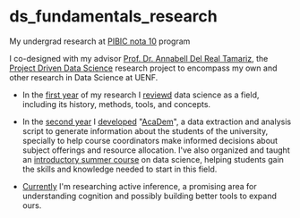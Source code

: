 # ds_fundamentals_research
My undergrad research at [PIBIC nota 10][pibic10] program 

I co-designed with my advisor [Prof. Dr. Annabell Del Real Tamariz][annabell], the [Project Driven Data Science][project_driven_ds] research project to encompass my own and other research in Data Science at UENF.

<!-- My undergrad research on data science basic concepts, tools and scope. -->

- In the [first year][first_workplan] of my research I [reviewd][first_report] data science as a field, including its history, methods, tools, and concepts.

- In the [second year][second_workplan] I [developed][second_report] "[AcaDem][academ]", a data extraction and analysis script to generate information about the students of the university, specially to help course coordinators make informed decisions about subject offerings and resource allocation. I've also organized and taught an [introductory summer course][introds] on data science, helping students gain the skills and knowledge needed to start in this field.

- [Currently][third_workplan] I'm researching active inference, a promising area for understanding cognition and possibly building better tools to expand ours.


[pibic10]: https://uenf.br/portal/editais/edital-pibi-03-2021-pibic-nota-10/
[annabell]: http://lattes.cnpq.br/7484786835288826
[project_driven_ds]: 2021/PIBIC10_projeto_pesquisa.pdf
[first_workplan]: 2021/PIBIC10_plano_trabalho_2021.pdf
[first_report]: 2021/PIBIC10_relatorio_2021.pdf
[second_workplan]: 2022/PIBIC10_plano_trabalho_2022.pdf
[second_report]: 2022/PIBIC10_relatorio_2022.pdf
[academ]: https://github.com/dbs-97/demanda_academica
[introds]: https://github.com/dbs-97/introds
[third_workplan]: 2023/PIBIC10_plano_trabalho_2023.pdf